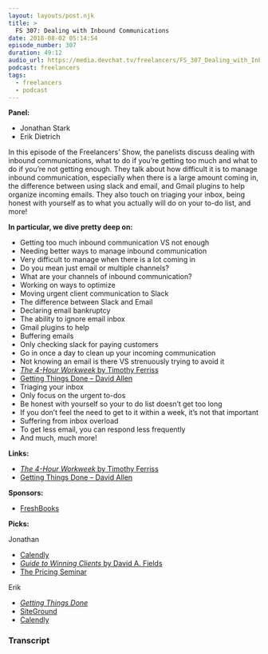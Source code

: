 ```yaml
---
layout: layouts/post.njk
title: >
  FS 307: Dealing with Inbound Communications
date: 2018-08-02 05:14:54
episode_number: 307
duration: 49:12
audio_url: https://media.devchat.tv/freelancers/FS_307_Dealing_with_Inbound_Communications.mp3
podcast: freelancers
tags:
  - freelancers
  - podcast
---
```


**Panel:**

- Jonathan Stark
- Erik Dietrich

In this episode of the Freelancers’ Show, the panelists discuss dealing with inbound communications, what to do if you’re getting too much and what to do if you’re not getting enough. They talk about how difficult it is to manage inbound communication, especially when there is a large amount coming in, the difference between using slack and email, and Gmail plugins to help organize incoming emails. They also touch on triaging your inbox, being honest with yourself as to what you actually will do on your to-do list, and more!

**In particular, we dive pretty deep on:**

- Getting too much inbound communication VS not enough
- Needing better ways to manage inbound communication
- Very difficult to manage when there is a lot coming in
- Do you mean just email or multiple channels?
- What are your channels of inbound communication?
- Working on ways to optimize
- Moving urgent client communication to Slack
- The difference between Slack and Email
- Declaring email bankruptcy
- The ability to ignore email inbox
- Gmail plugins to help
- Buffering emails
- Only checking slack for paying customers
- Go in once a day to clean up your incoming communication
- Not knowing an email is there VS strenuously trying to avoid it
- [_The 4-Hour Workweek_ by Timothy Ferriss](https://www.amazon.com/4-Hour-Workweek-Escape-Live-Anywhere/dp/0307465357/ref=sr_1_1?ie=UTF8&qid=1533255948&sr=8-1&keywords=the+4+hr+work+week)
- [Getting Things Done – David Allen](https://gettingthingsdone.com/)
- Triaging your inbox
- Only focus on the urgent to-dos
- Be honest with yourself so your to do list doesn’t get too long
- If you don’t feel the need to get to it within a week, it’s not that important
- Suffering from inbox overload
- To get less email, you can respond less frequently&nbsp;
- And much, much more!

**Links:**

- [_The 4-Hour Workweek_ by Timothy Ferriss](https://www.amazon.com/4-Hour-Workweek-Escape-Live-Anywhere/dp/0307465357/ref=sr_1_1?ie=UTF8&qid=1533255948&sr=8-1&keywords=the+4+hr+work+week)
- [Getting Things Done – David Allen](https://gettingthingsdone.com/)

**Sponsors:**

- [FreshBooks](https://www.freshbooks.com/invoice?ref=11731&utm_source=pbm&utm_medium=affiliate-program&utm_influencer=419364&utm_campaign=podcast-influencers)

**Picks:**

Jonathan

- [Calendly](https://calendly.com/)
- [_Guide to Winning Clients_ by David A. Fields](https://www.amazon.com/Irresistible-Consultants-Guide-Winning-Clients-ebook/dp/B06WVGXT6H)
- [The Pricing Seminar](https://thepricingseminar.com/)

Erik

- [_Getting Things Done_](https://gettingthingsdone.com/)
- [SiteGround](https://www.siteground.com/)
- [Calendly](https://calendly.com/)

### Transcript
